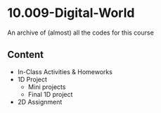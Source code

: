 # 10.009-Digital-World
An archive of (almost) all the codes for this course

## Content
- In-Class Activities & Homeworks
- 1D Project
    - Mini projects
    - Final 1D project
- 2D Assignment